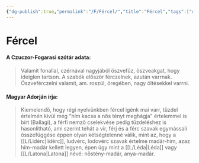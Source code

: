 ```yaml
---
{"dg-publish":true,"permalink":"/F/Fércel/","title":"Fércel","tags":["dg_uploaded"],"created":"2023-11-30T08:45","updated":"2023-11-30T08:45"}
---
```



# Fércel

#### A Czuczor-Fogarasi szótár adata:

> Valamit fonallal, czérnával nagyjából öszvefűz, öszveakgat, hogy ideiglen tartson. A szabók először férczelnek, azután varrnak. Öszveférczelni valamit, am. roszúl, öregében, nagy öltésekkel varrni.  

#### Magyar Adorján írja:

> Kiemelendő, hogy régi nyelvünkben fércel igénk mai varr, tűzdel értelmén kívül még "hím kacsa a nős tényt meghágja" értelemmel is bírt (Ballagi), a férfi nemző cselekvése pedig tűzdeléshez is hasonlitható, ami szerint tehát a vir, férj és a férc szavak egymássali összefüggése éppen olyan kétségtelenné válik, mint az, hogy a [[L/Lidérc\|lidérc]], ludvérc, lodovérc szavak értelme madár-hím, azaz hím-madár kellett legyen, épen úgy mint a [[L/Léda\|Léda]] vagy [[L/Latona\|Latona]] névé: nőstény-madár, anya-madár.  